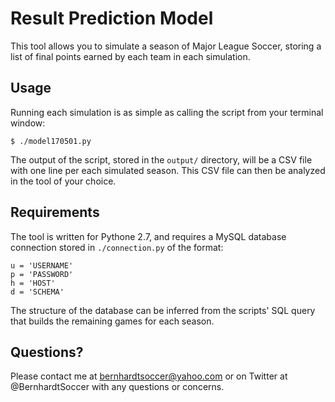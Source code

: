 # Result Prediction Model

This tool allows you to simulate a season of Major League Soccer, storing a
list of final points earned by each team in each simulation.

## Usage

Running each simulation is as simple as calling the script from your terminal
window:

```
$ ./model170501.py
```

The output of the script, stored in the `output/` directory, will be a CSV
file with one line per each simulated season. This CSV file can then be
analyzed in the tool of your choice.

## Requirements

The tool is written for Pythone 2.7, and requires a MySQL database connection
stored in `./connection.py` of the format:

```
u = 'USERNAME'
p = 'PASSWORD'
h = 'HOST'
d = 'SCHEMA'
```

The structure of the database can be inferred from the scripts' SQL query that
builds the remaining games for each season.

## Questions?

Please contact me at bernhardtsoccer@yahoo.com or on Twitter at 
@BernhardtSoccer with any questions or concerns.
